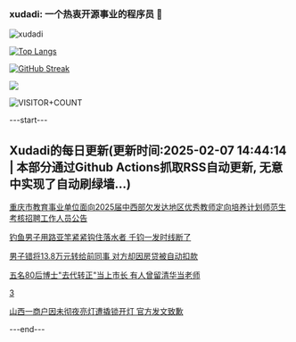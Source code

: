 ### xudadi: 一个热衷开源事业的程序员 👋

![xudadi](https://github-readme-stats-git-masterorgs-github-readme-stats-team.vercel.app/api?username=xudadi)

[![Top Langs](https://github-readme-stats.vercel.app/api/top-langs/?username=xudadi)](https://github.com/anuraghazra/github-readme-stats)

[![GitHub Streak](https://streak-stats.demolab.com?user=xudadi&locale=zh_Hans)](https://git.io/streak-stats)

![](https://raw.githubusercontent.com/xudadi/xudadi/main/assets/github-contribution-grid-snake.svg)

![VISITOR+COUNT](https://komarev.com/ghpvc/?username=xudadi&label=VISITOR+COUNT)


---start---

## Xudadi的每日更新(更新时间:2025-02-07 14:44:14 | 本部分通过Github Actions抓取RSS自动更新, 无意中实现了自动刷绿墙...)

[重庆市教育事业单位面向2025届中西部欠发达地区优秀教师定向培养计划师范生考核招聘工作人员公告](https://www.gongkaoleida.com/article/2280392)

[钓鱼男子用路亚竿紧紧钩住落水者 千钧一发时线断了](https://m.163.com/news/article/JNOLLBJC051492T3.html)

[男子错将13.8万元转给前同事 对方却因房贷被自动扣款](https://m.163.com/news/article/JNONE0E0051492T3.html)

[五名80后博士"去代转正"当上市长 有人曾留清华当老师](https://m.163.com/news/article/JNPGNKDM055040N3.html)

[3](https://m.163.com/touch/news/sub/domestic)

[山西一商户因未彻夜亮灯遭撬锁开灯 官方发文致歉](https://m.163.com/news/article/JNPEKVJC0534A4SC.html)

---end---
